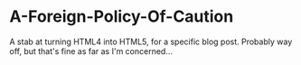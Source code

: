 A-Foreign-Policy-Of-Caution
===========================

A stab at turning HTML4 into HTML5, for a specific blog post. Probably way off, but that's fine as far as I'm concerned...
